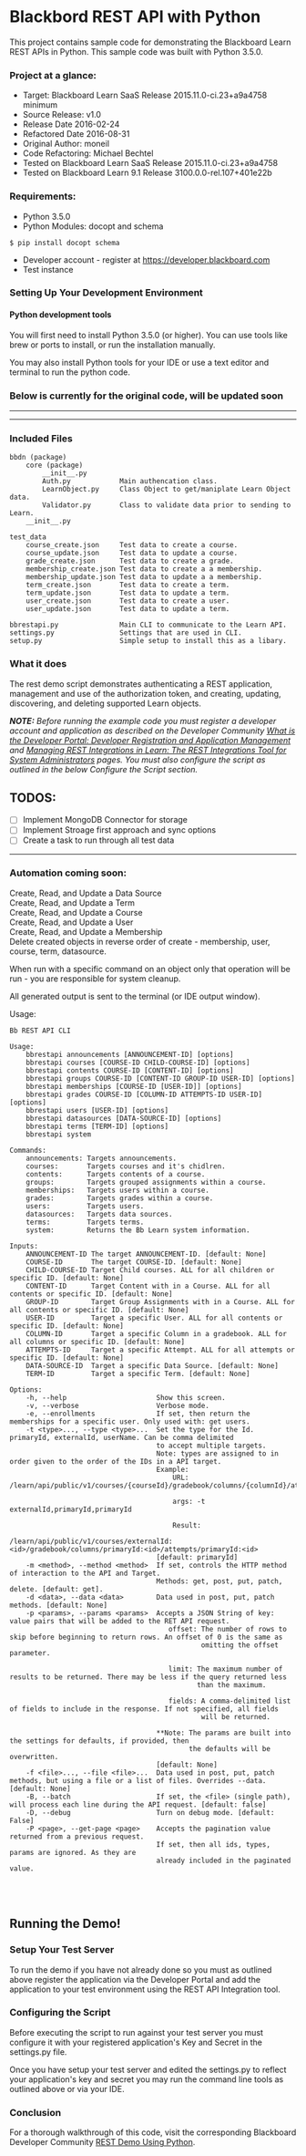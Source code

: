 # Blackbord REST API with Python
This project contains sample code for demonstrating the Blackboard Learn REST APIs in Python.
This sample code was built with Python 3.5.0.

### Project at a glance:
- Target: Blackboard Learn SaaS Release 2015.11.0-ci.23+a9a4758 minimum
- Source Release: v1.0
- Release Date  2016-02-24
- Refactored Date  2016-08-31
- Original Author: moneil
- Code Refactoring: Michael Bechtel
- Tested on Blackboard Learn SaaS Release 2015.11.0-ci.23+a9a4758
- Tested on Blackboard Learn 9.1  Release 3100.0.0-rel.107+401e22b

### Requirements:
- Python  3.5.0
- Python Modules: docopt and schema
```
$ pip install docopt schema
```

- Developer account - register at https://developer.blackboard.com
- Test instance


### Setting Up Your Development Environment
#### Python development tools
You will first need to install Python 3.5.0 (or higher). You can use tools like brew or ports to install, or run the installation manually.

You may also install Python tools for your IDE or use a text editor and terminal to run the python code.


### Below is currently for the original code, will be updated soon
---
---
### Included Files

    bbdn (package)
        core (package)
            __init__.py
            Auth.py            Main authencation class.
            LearnObject.py     Class Object to get/maniplate Learn Object data.
            Validator.py       Class to validate data prior to sending to Learn.
        __init__.py

    test_data
        course_create.json     Test data to create a course.
        course_update.json     Test data to update a course.
        grade_create.json      Test data to create a grade.
        membership_create.json Test data to create a a membership.
        membership_update.json Test data to update a a membership.
        term_create.json       Test data to create a term.
        term_update.json       Test data to update a term.
        user_create.json       Test data to create a user.
        user_update.json       Test data to update a term.

    bbrestapi.py               Main CLI to communicate to the Learn API.
    settings.py                Settings that are used in CLI.
    setup.py                   Simple setup to install this as a libary.


### What it does
The rest demo script demonstrates authenticating a REST application, management and use of the authorization token, and creating, updating, discovering, and deleting supported Learn objects.

<i><b>NOTE:</b> Before running the example code you must register a developer account and application as described on the Developer Community <a href="https://community.blackboard.com/docs/DOC-1579">What is the Developer Portal: Developer Registration and Application Management</a> and <a href="https://community.blackboard.com/docs/DOC-1580">Managing REST Integrations in Learn: The REST Integrations Tool for System Administrators</a> pages. You must also configure the script as outlined in the below Configure the Script section.</i>


## TODOS:
- [ ] Implement MongoDB Connector for storage
- [ ] Implement Stroage first approach and sync options
- [ ] Create a task to run through all test data

---
### Automation coming soon:
Create, Read, and Update a Data Source<br/>
Create, Read, and Update a Term<br/>
Create, Read, and Update a Course<br/>
Create, Read, and Update a User<br/>
Create, Read, and Update a Membership<br/>
Delete created objects in reverse order of create - membership, user, course, term, datasource.

When run with a specific command on an object only that operation will be run - you are responsible for system cleanup.

All generated output is sent to the terminal (or IDE output window).

Usage:
```
Bb REST API CLI

Usage:
    bbrestapi announcements [ANNOUNCEMENT-ID] [options]
    bbrestapi courses [COURSE-ID CHILD-COURSE-ID] [options]
    bbrestapi contents COURSE-ID [CONTENT-ID] [options]
    bbrestapi groups COURSE-ID [CONTENT-ID GROUP-ID USER-ID] [options]
    bbrestapi memberships [COURSE-ID [USER-ID]] [options]
    bbrestapi grades COURSE-ID [COLUMN-ID ATTEMPTS-ID USER-ID] [options]
    bbrestapi users [USER-ID] [options]
    bbrestapi datasources [DATA-SOURCE-ID] [options]
    bbrestapi terms [TERM-ID] [options]
    bbrestapi system

Commands:
    announcements: Targets announcements.
    courses:       Targets courses and it's chidlren.
    contents:      Targets contents of a course.
    groups:        Targets grouped assignments within a course.
    memberships:   Targets users within a course.
    grades:        Targets grades within a course.
    users:         Targets users.
    datasources:   Targets data sources.
    terms:         Targets terms.
    system:        Returns the Bb Learn system information.

Inputs:
    ANNOUNCEMENT-ID The target ANNOUNCEMENT-ID. [default: None]
    COURSE-ID       The target COURSE-ID. [default: None]
    CHILD-COURSE-ID Target Child courses. ALL for all children or specific ID. [default: None]
    CONTENT-ID      Target Content with in a Course. ALL for all contents or specific ID. [default: None]
    GROUP-ID        Target Group Assignments with in a Course. ALL for all contents or specific ID. [default: None]
    USER-ID         Target a specific User. ALL for all contents or specific ID. [default: None]
    COLUMN-ID       Target a specific Column in a gradebook. ALL for all columns or specific ID. [default: None]
    ATTEMPTS-ID     Target a specific Attempt. ALL for all attempts or specific ID. [default: None]
    DATA-SOURCE-ID  Target a specific Data Source. [default: None]
    TERM-ID         Target a specific Term. [default: None]

Options:
    -h, --help                      Show this screen.
    -v, --verbose                   Verbose mode.
    -e, --enrollments               If set, then return the memberships for a specific user. Only used with: get users.
    -t <type>..., --type <type>...  Set the type for the Id. primaryId, externalId, userName. Can be comma delimited
                                    to accept multiple targets.
                                    Note: types are assigned to in order given to the order of the IDs in a API target.
                                    Example:
                                        URL: /learn/api/public/v1/courses/{courseId}/gradebook/columns/{columnId}/attempts/{attemptId}

                                        args: -t externalId,primaryId,primaryId

                                        Result:
                                        /learn/api/public/v1/courses/externalId:<id>/gradebook/columns/primaryId:<id>/attempts/primaryId:<id>
                                    [default: primaryId]
    -m <method>, --method <method>  If set, controls the HTTP method of interaction to the API and Target.
                                    Methods: get, post, put, patch, delete. [default: get].
    -d <data>, --data <data>        Data used in post, put, patch methods. [default: None]
    -p <params>, --params <params>  Accepts a JSON String of key: value pairs that will be added to the RET API request.
                                       offset: The number of rows to skip before beginning to return rows. An offset of 0 is the same as
                                               omitting the offset parameter.

                                       limit: The maximum number of results to be returned. There may be less if the query returned less
                                              than the maximum.

                                       fields: A comma-delimited list of fields to include in the response. If not specified, all fields
                                               will be returned.

                                    **Note: The params are built into the settings for defaults, if provided, then
                                            the defaults will be overwritten.
                                    [default: None]
    -f <file>..., --file <file>...  Data used in post, put, patch methods, but using a file or a list of files. Overrides --data. [default: None]
    -B, --batch                     If set, the <file> (single path), will process each line during the API request. [default: false]
    -D, --debug                     Turn on debug mode. [default: False]
    -P <page>, --get-page <page>    Accepts the pagination value returned from a previous request.
                                    If set, then all ids, types, params are ignored. As they are
                                    already included in the paginated value.

```

<br/><br/>

## Running the Demo!
### Setup Your Test Server
To run the demo if you have not already done so you must as outlined above register the application via the Developer Portal and add the application to your test environment using the REST API Integration tool.


### Configuring the Script
Before executing the script to run against your test server you must configure it with your registered application's Key and Secret in the settings.py file.

Once you have setup your test server and edited the settings.py to reflect your application's key and secret you may run the command line tools as outlined above or via your IDE.


### Conclusion
For a thorough walkthrough of this code, visit the corresponding Blackboard Developer Community <a href="https://github.com/elmiguel/bbdn-python-rest-2">REST Demo Using Python</a>.
